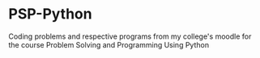 # PSP-Python
Coding problems and respective programs from my college's moodle for the course Problem Solving and Programming Using Python

